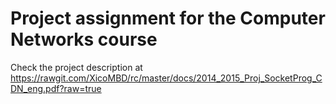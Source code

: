 Project assignment for the Computer Networks course
==

Check the project description at https://rawgit.com/XicoMBD/rc/master/docs/2014_2015_Proj_SocketProg_CDN_eng.pdf?raw=true
